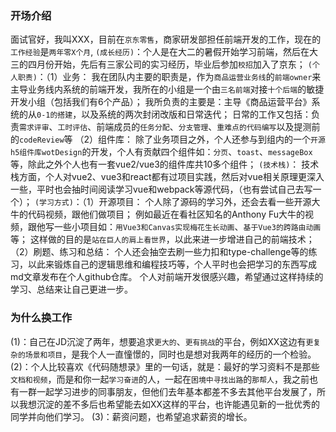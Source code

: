 ### 开场介绍
  面试官好，我叫XXX，目前在`京东零售`，商家研发部担任前端开发的工作，现在的`工作经验`是`两年零X个月`,
  `(成长经历)`：个人是在大二的暑假开始学习前端，然后在大三的四月份开始，先后有三家公司的实习经历，毕业后参加`校招`加入了京东；
  `(个人职责)`：（1）业务：
                我在团队内主要的职责是，作为`商品运营业务线`的`前端owner`来主导业务线内系统的前端开发，我所在的小组是一个由`三名前端`对接`十个后端`的敏捷开发小组（包括我们有6个产品）；
                我所负责的主要是：主导《商品运营平台》系统的从`0-1的搭建`，以及系统的两次封闭改版和日常迭代；
                日常的工作又包括：负责`需求评审`、`工时评估`、前端成员的`任务分配`、`分支管理`、`重难点的代码编写`以及提测前的`codeReview`等
              （2）组件库：
                除了业务项目之外，个人还参与到组内的一个`开源h5组件库wotDesign`的开发，个人有贡献四个组件如：`分页`、`toast`、`messageBox`等，除此之外个人也有一套vue2/vue3的组件库共10多个组件；
   `(技术栈)`： 技术栈方面，个人对vue2、vue3和react都有过项目实践，然后对vue相关原理更深入一些，平时也会抽时间阅读学习vue和webpack等源代码，（也有尝试自己去写一个）；
  `(学习方式)`：（1）开源项目：
                个人除了源码的学习外，还会去看一些开源大牛的代码视频，跟他们做项目；
                例如最近在看社区知名的Anthony Fu大牛的视频，跟他写一些小项目如：`用Vue3和Canvas实现梅花生长动画`、`基于Vue3的跨路由动画`等；
                这样做的目的是`站在巨人的肩上看世界`，以此来进一步增进自己的前端技术；
              （2）刷题、练习和总结：
                个人还会抽空去刷一些力扣和type-challenge等的练习，以此来锻炼自己的逻辑思维和编程技巧等，个人平时也会把学习的东西写成md文章发布在个人github仓库。
                个人对前端开发很感兴趣，希望通过这样持续的学习、总结来让自己更进一步。

### 为什么换工作
   (1)：自己在JD沉淀了两年，想要追求`更大的`、`更有挑战`的平台，例如XX这边有`更复杂的场景和项目`，是我个人一直憧憬的，同时也是想对我两年的经历的一个检验。
   (2)：个人比较喜欢《代码随想录》里的一句话，就是：最好的学习资料不是那些`文档和视频`，而是和你一起`学习奋进`的人，一起在`困境中寻找出路`的`那帮人`，我之前也有一群一起学习进步的同事朋友，但他们去年基本都差不多去其他平台发展了，所以我想沉淀的差不多后也希望能去如XX这样的平台，也许能遇见新的一批优秀的同学并向他们学习。
   (3)：薪资问题，也希望追求薪资的增长。
           
